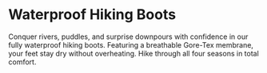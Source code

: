 # Waterproof Hiking Boots

Conquer rivers, puddles, and surprise downpours with confidence in our fully
waterproof hiking boots. Featuring a breathable Gore-Tex membrane, your feet
stay dry without overheating. Hike through all four seasons in total comfort.

